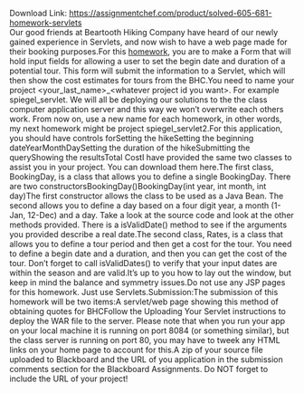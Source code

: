 Download Link: https://assignmentchef.com/product/solved-605-681-homework-servlets
<br>
Our good friends at Beartooth Hiking Company have heard of our newly gained experience in Servlets, and now wish to have a web page made for their booking purposes.For this <a href="https://www.justanswer.com/topics-homework/">homework</a>, you are to make a Form that will hold input fields for allowing a user to set the begin date and duration of a potential tour. This form will submit the information to a Servlet, which will then show the cost estimates for tours from the BHC.You need to name your project &lt;your_last_name&gt;_&lt;whatever project id you want&gt;. For example spiegel_servlet. We will all be deploying our solutions to the the class computer application server and this way we won’t overwrite each others work. From now on, use a new name for each homework, in other words, my next homework might be project spiegel_servlet2.For this application, you should have controls forSetting the hikeSetting the beginning dateYearMonthDaySetting the duration of the hikeSubmitting the queryShowing the resultsTotal CostI have provided the same two classes to assist you in your project. You can download them here.The first class, BookingDay, is a class that allows you to define a single BookingDay. There are two constructorsBookingDay()BookingDay(int year, int month, int day)The first constructor allows the class to be used as a Java Bean. The second allows you to define a day based on a four digit year, a month (1-Jan, 12-Dec) and a day. Take a look at the source code and look at the other methods provided. There is a isValidDate() method to see if the arguments you provided describe a real date.The second class, Rates, is a class that allows you to define a tour period and then get a cost for the tour. You need to define a begin date and a duration, and then you can get the cost of the tour. Don’t forget to call isValidDates() to verify that your input dates are within the season and are valid.It’s up to you how to lay out the window, but keep in mind the balance and symmetry issues.Do not use any JSP pages for this homework. Just use Servlets.Submission:The submission of this homework will be two items:A servlet/web page showing this method of obtaining quotes for BHCFollow the Uploading Your Servlet instructions to deploy the WAR file to the server. Please note that when you run your app on your local machine it is running on port 8084 (or something similar), but the class server is running on port 80, you may have to tweek any HTML links on your home page to account for this.A zip of your source file uploaded to Blackboard and the URL of you application in the submission comments section for the Blackboard Assignments. Do NOT forget to include the URL of your project!